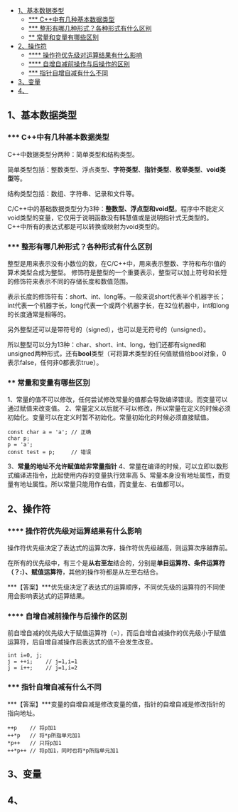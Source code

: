 <!-- TOC -->

- [1、基本数据类型](#1基本数据类型)
    - [*** C++中有几种基本数据类型](#-c中有几种基本数据类型)
    - [*** 整形有哪几种形式？各种形式有什么区别](#-整形有哪几种形式各种形式有什么区别)
    - [** 常量和变量有哪些区别](#-常量和变量有哪些区别)
- [2、操作符](#2操作符)
    - [**** 操作符优先级对运算结果有什么影响](#-操作符优先级对运算结果有什么影响)
    - [**** 自增自减前操作与后操作的区别](#-自增自减前操作与后操作的区别)
    - [*** 指针自增自减有什么不同](#-指针自增自减有什么不同)
- [3、变量](#3变量)
- [4、](#4)

<!-- /TOC -->
## 1、基本数据类型

### *** C++中有几种基本数据类型
C++中数据类型分两种：简单类型和结构类型。 

简单类型包括：整数类型、浮点类型、**字符类型**、**指针类型**、**枚举类型**、**void类型**等。

结构类型包括：数组、字符串、记录和文件等。

C/C++中的基础数据类型分为3种：**整数型、浮点型和void型**。程序中不能定义void类型的变量，它仅用于说明函数没有韩慧值或是说明指针式无类型的。C++中所有的表达式都是可以转换或映射为void类型的。

### *** 整形有哪几种形式？各种形式有什么区别
整型是用来表示没有小数位的数，在C/C++中，用来表示整数、字符和布尔值的算术类型合成为整型。
修饰符是整型的一个重要表示，整型可以加上符号和长短的修饰符来表示不同的存储长度和数值范围。

表示长度的修饰符有：short、int、long等。一般来说short代表半个机器字长；int代表一个机器字长，long代表一个或两个机器字长，在32位机器中，int和long的长度通常是相等的。

另外整型还可以是带符号的（signed），也可以是无符号的（unsigned）。

所以整型可以分为13种：char、short、int、long，他们还都有signed和unsigned两种形式，还有**bool**类型（可将算术类型的任何值赋值给bool对象，0表示false，任何非0都表示true）。

### ** 常量和变量有哪些区别

1、常量的值不可以修改，任何尝试修改常量的值都会导致编译错误。而变量可以通过赋值来改变值。
2、常量定义以后就不可以修改，所以常量在定义的时候必须初始化。变量可以在定义时暂不初始化。常量初始化的时候必须直接赋值。
```
const char a = 'a'; // 正确
char p;
p = 'a';
const test = p;     // 错误
```
3、**常量的地址不允许赋值给非常量指针**
4、常量在编译的时候，可以立即以数形式编译进指令，比起使用内存的变量执行效率高
5、常量本身没有地址属性，而变量有地址属性。所以常量只能用作右值，而变量左、右值都可以。

## 2、操作符

### **** 操作符优先级对运算结果有什么影响

操作符优先级决定了表达式的运算次序，操作符优先级越高，则运算次序越靠前。

在所有的优先级中，有三个是**从右至左**结合的，分别是**单目运算符、条件运算符（？:）、赋值运算符**，其他的操作符都是从左至右结合。 

***【答案】***优先级决定了表达式的运算顺序，不同优先级的运算符的不同使用会影响表达式的运算结果。

### **** 自增自减前操作与后操作的区别

前自增自减的优先级大于赋值运算符（=），而后自增自减操作的优先级小于赋值运算符，后自增自减操作后表达式的值不会发生改变。
```
int i=0, j;
j = ++i;    // j=1,i=1
j = i++;    // j=1,i=2
```

### *** 指针自增自减有什么不同

***【答案】***变量的自增自减是修改变量的值，指针的自增自减是修改指针的指向地址。
```
++p    // 将p加1
++*p   // 将*p所指单元加1
*p++   // 只将p加1
++*p++ // 将p加1，同时也将*p所指单元加1
```

## 3、变量

## 4、